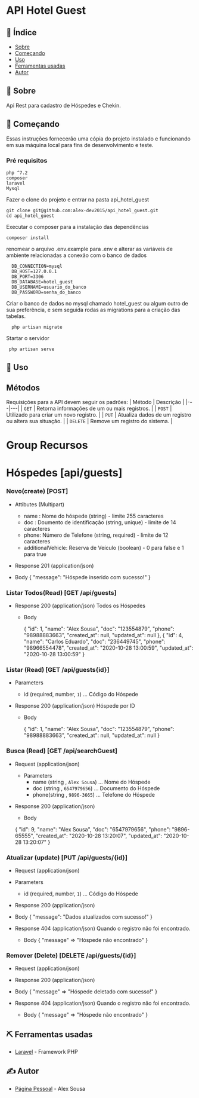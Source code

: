 # API Hotel Guest
## 📝 Índice

- [Sobre](#about)
- [Começando](#getting_started)
- [Uso](#usage)
- [Ferramentas usadas](#built_using)
- [Autor](#authors)


## 🧐 Sobre <a name = "about"></a>

Api Rest para cadastro de Hóspedes e Chekin.

## 🏁 Começando <a name = "getting_started"></a>

Essas instruções fornecerão uma cópia do projeto instalado e funcionando em sua máquina local para fins de desenvolvimento e teste.

### Pré requisitos

```
php ^7.2
composer
laravel
Mysql

```
Fazer o clone do projeto e entrar na pasta api_hotel_guest


```
git clone git@github.com:alex-dev2015/api_hotel_guest.git
cd api_hotel_guest
```

Executar o composer para a instalação das dependências

```
composer install

```

renomear o arquivo .env.example para .env e alterar as variáveis de ambiente 
relacionadas a conexão com o banco de dados

```
  DB_CONNECTION=mysql
  DB_HOST=127.0.0.1
  DB_PORT=3306
  DB_DATABASE=hotel_guest
  DB_USERNAME=usuario_do_banco
  DB_PASSWORD=senha_do_banco  
```

Criar o banco de dados no mysql chamado hotel_guest ou algum outro
de sua preferência,
e sem seguida rodas as migrations para a criação das tabelas.

```
  php artisan migrate   
```

Startar o servidor

```
 php artisan serve   
```


## 🎈 Uso <a name="usage"></a>


## Métodos
Requisições para a API devem seguir os padrões:
| Método | Descrição |
|---|---|
| `GET` | Retorna informações de um ou mais registros. |
| `POST` | Utilizado para criar um novo registro. |
| `PUT` | Atualiza dados de um registro ou altera sua situação. |
| `DELETE` | Remove um registro do sistema. |

# Group Recursos


# Hóspedes [api/guests]

### Novo(create) [POST]
+ Attibutes (Multipart)
  
   + name : Nome do hóspede (string) - limite 255 caracteres
   + doc  : Doumento de identificação (string, unique) - limite de 14 caracteres
   + phone: Número de Telefone (string, required) - limite de 12 caracteres
   + additionalVehicle: Reserva de Veículo (boolean) - 0 para false e 1 para true
   
   
 + Response 201 (application/json)
 
  + Body
    {
      "message": "Hóspede inserido com sucesso!"
    }
   
### Listar Todos(Read) [GET /api/guests]


+ Response 200 (application/json)
  Todos os Hóspedes
  
  + Body
    
      {
        "id": 1,
        "name": "Alex Sousa",
        "doc": "123554879",
        "phone": "98988883663",
        "created_at": null,
        "updated_at": null
      },
      {
        "id": 4,
        "name": "Carlos Eduardo",
        "doc": "236449745",
        "phone": "98966554478",
        "created_at": "2020-10-28 13:00:59",
        "updated_at": "2020-10-28 13:00:59"
      }
      
### Listar (Read) [GET /api/guests{id}]

+ Parameters
    + id (required, number, `1`) ... Código do Hóspede


    
+ Response 200 (application/json)
  Hóspede por ID
  
  + Body
    
      {
        "id": 1,
        "name": "Alex Sousa",
        "doc": "123554879",
        "phone": "98988883663",
        "created_at": null,
        "updated_at": null
      }

      
### Busca (Read) [GET /api/searchGuest]

+ Request (application/json)

  
  + Parameters
      + name (string , `Alex Sousa`) ... Nome do Hóspede
      + doc  (string , `6547979656`) ... Documento do Hóspede
      + phone(string , `9896-3665`)  ... Telefone do Hóspede

+ Response 200 (application/json)

    + Body

    {
      "id": 9,
      "name": "Alex Sousa",
      "doc": "6547979656",
      "phone": "9896-65555",
      "created_at": "2020-10-28 13:20:07",
      "updated_at": "2020-10-28 13:20:07"
    }
    
### Atualizar (update) [PUT /api/guests/{id}]    

  + Request (application/json)
  
  + Parameters
      + id (required, number, `1`) ... Código do Hóspede
      
  + Response 200 (application/json)      
  
  + Body
    {
      "message": "Dados atualizados com sucesso!"
    }

  + Response 404 (application/json)
 Quando o registro não foi encontrado.

    + Body
      {
        "message" => "Hóspede não encontrado"
      }
      
      
### Remover (Delete) [DELETE  /api/guests/{id}]

  + Request (application/json)
  
  + Response 200 (application/json)
  
  + Body
    {
      "message" => "Hóspede deletado com sucesso!"
    }

 + Response 404 (application/json)
 Quando o registro não foi encontrado.

    + Body
      {
        "message" => "Hóspede não encontrado"
      }
    

## ⛏️ Ferramentas usadas <a name = "built_using"></a>

- [Laravel](https://laravel.com/) - Framework PHP

## ✍️ Autor <a name = "authors"></a>

- [Página Pessoal](https://alexsousa.eti.br) - Alex Sousa
